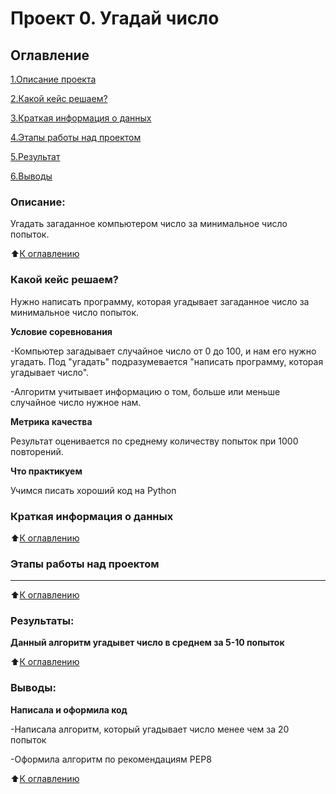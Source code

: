 # Проект 0. Угадай число

## Оглавление

[1.Описание проекта](https://github.com/A1eksandraa/game_sf_data_science/tree/main/Project_0#%D0%BE%D0%BF%D0%B8%D1%81%D0%B0%D0%BD%D0%B8%D0%B5)

[2.Какой кейс решаем?](https://github.com/A1eksandraa/game_sf_data_science/tree/main/Project_0#%D0%BA%D0%B0%D0%BA%D0%BE%D0%B9-%D0%BA%D0%B5%D0%B9%D1%81-%D1%80%D0%B5%D1%88%D0%B0%D0%B5%D0%BC)

[3.Краткая информация о данных](https://github.com/A1eksandraa/game_sf_data_science/tree/main/Project_0#%D0%BA%D1%80%D0%B0%D1%82%D0%BA%D0%B0%D1%8F-%D0%B8%D0%BD%D1%84%D0%BE%D1%80%D0%BC%D0%B0%D1%86%D0%B8%D1%8F-%D0%BE-%D0%B4%D0%B0%D0%BD%D0%BD%D1%8B%D1%85)

[4.Этапы работы над проектом](https://github.com/A1eksandraa/game_sf_data_science/tree/main/Project_0#%D1%8D%D1%82%D0%B0%D0%BF%D1%8B-%D1%80%D0%B0%D0%B1%D0%BE%D1%82%D1%8B-%D0%BD%D0%B0%D0%B4-%D0%BF%D1%80%D0%BE%D0%B5%D0%BA%D1%82%D0%BE%D0%BC)

[5.Результат](https://github.com/A1eksandraa/game_sf_data_science/tree/main/Project_0#%D1%80%D0%B5%D0%B7%D1%83%D0%BB%D1%8C%D1%82%D0%B0%D1%82%D1%8B)

[6.Выводы](https://github.com/A1eksandraa/game_sf_data_science/tree/main/Project_0#%D0%B2%D1%8B%D0%B2%D0%BE%D0%B4%D1%8B)

### Описание:

Угадать загаданное компьютером число за минимальное число попыток.

:arrow_up:[К оглавлению](https://github.com/A1eksandraa/game_sf_data_science/tree/main/Project_0#%D0%BE%D0%B3%D0%BB%D0%B0%D0%B2%D0%BB%D0%B5%D0%BD%D0%B8%D0%B5)

### Какой кейс решаем?

Нужно написать программу, которая угадывает загаданное число за минимальное число попыток.

**Условие соревнования**

-Компьютер загадывает случайное число от 0 до 100, и нам его нужно угадать. Под "угадать" подразумевается "написать программу, которая угадывает число".

-Алгоритм учитывает информацию о том, больше или меньше случайное число нужное нам.

**Метрика качества**

Результат оценивается по среднему количеству попыток при 1000 повторений.

**Что практикуем**

Учимся писать хороший код на Python

### Краткая информация о данных

:arrow_up:[К оглавлению](https://github.com/A1eksandraa/game_sf_data_science/tree/main/Project_0#%D0%BE%D0%B3%D0%BB%D0%B0%D0%B2%D0%BB%D0%B5%D0%BD%D0%B8%D0%B5)

### Этапы работы над проектом
****

:arrow_up:[К оглавлению](https://github.com/A1eksandraa/game_sf_data_science/tree/main/Project_0#%D0%BE%D0%B3%D0%BB%D0%B0%D0%B2%D0%BB%D0%B5%D0%BD%D0%B8%D0%B5)

### Результаты:

**Данный алгоритм угадывет число в среднем за 5-10 попыток**

:arrow_up:[К оглавлению](https://github.com/A1eksandraa/game_sf_data_science/tree/main/Project_0#%D0%BE%D0%B3%D0%BB%D0%B0%D0%B2%D0%BB%D0%B5%D0%BD%D0%B8%D0%B5)

### Выводы:

**Написала и оформила код**

-Написала алгоритм, который угадывает число менее чем за 20 попыток

-Оформила алгоритм по рекомендациям PEP8

:arrow_up:[К оглавлению](https://github.com/A1eksandraa/game_sf_data_science/tree/main/Project_0#%D0%BE%D0%B3%D0%BB%D0%B0%D0%B2%D0%BB%D0%B5%D0%BD%D0%B8%D0%B5)